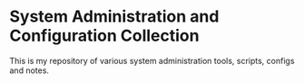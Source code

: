 # System Administration and Configuration Collection

This is my repository of various system administration tools, scripts, configs and notes.


